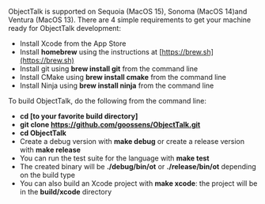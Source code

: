 ObjectTalk is supported on Sequoia (MacOS 15), Sonoma (MacOS 14)and Ventura (MacOS 13).
There are 4 simple requirements to get your machine ready for ObjectTalk development:

* Install Xcode from the App Store
* Install **homebrew** using the instructions at [https://brew.sh](https://brew.sh)
* Install git using **brew install git** from the command line
* Install CMake using **brew install cmake** from the command line
* Install Ninja using **brew install ninja** from the command line

To build ObjectTalk, do the following from the command line:

* **cd [to your favorite build directory]**
* **git clone https://github.com/goossens/ObjectTalk.git**
* **cd ObjectTalk**
* Create a debug version with **make debug** or create a release version with **make release**
* You can run the test suite for the language with **make test**
* The created binary will be **./debug/bin/ot** or **./release/bin/ot** depending on the build type
* You can also build an Xcode project with **make xcode**: the project will be in the **build/xcode** directory
